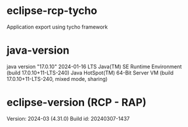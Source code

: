 # eclipse-rcp-tycho
Application export using tycho framework

# java-version
java version "17.0.10" 2024-01-16 LTS
Java(TM) SE Runtime Environment (build 17.0.10+11-LTS-240)
Java HotSpot(TM) 64-Bit Server VM (build 17.0.10+11-LTS-240, mixed mode, sharing)

# eclipse-version (RCP - RAP)
Version: 2024-03 (4.31.0)
Build id: 20240307-1437
